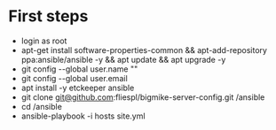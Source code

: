 First steps
====================
- login as root
- apt-get install software-properties-common && apt-add-repository ppa:ansible/ansible -y && apt update && apt upgrade -y
- git config --global user.name ""
- git config --global user.email 
- apt install -y etckeeper ansible
- git clone git@github.com:fliespl/bigmike-server-config.git /ansible
- cd /ansible
- ansible-playbook -i hosts site.yml